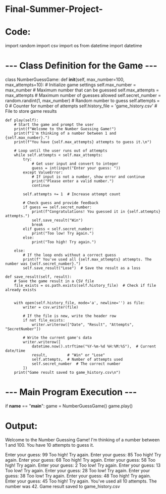 # Final-Summer-Project-
# Code: 

import random
import csv
import os
from datetime import datetime

# --- Class Definition for the Game ---
class NumberGuessGame:
    def __init__(self, max_number=100, max_attempts=10):
        # Initialize game settings
        self.max_number = max_number            # Maximum number that can be guessed
        self.max_attempts = max_attempts        # Maximum number of guesses allowed
        self.secret_number = random.randint(1, max_number)  # Random number to guess
        self.attempts = 0                        # Counter for number of attempts
        self.history_file = 'game_history.csv'   # File to store game results

    def play(self):
        # Start the game and prompt the user
        print(f"Welcome to the Number Guessing Game!")
        print(f"I'm thinking of a number between 1 and {self.max_number}.")
        print(f"You have {self.max_attempts} attempts to guess it.\n")

        # Loop until the user runs out of attempts
        while self.attempts < self.max_attempts:
            try:
                # Get user input and convert to integer
                guess = int(input("Enter your guess: "))
            except ValueError:
                # If input is not a number, show error and continue
                print("Please enter a valid number.")
                continue

            self.attempts += 1  # Increase attempt count

            # Check guess and provide feedback
            if guess == self.secret_number:
                print(f"Congratulations! You guessed it in {self.attempts} attempts.")
                self.save_result("Win") 
                break
            elif guess < self.secret_number:
                print("Too low! Try again.")
            else:
                print("Too high! Try again.")

        else:
            # If the loop ends without a correct guess
            print(f" You've used all {self.max_attempts} attempts. The number was {self.secret_number}.")
            self.save_result("Lose")  # Save the result as a loss

    def save_result(self, result):
        # Save the game result in a CSV file
        file_exists = os.path.exists(self.history_file)  # Check if file already exists

        
        with open(self.history_file, mode='a', newline='') as file:
            writer = csv.writer(file)

            # If the file is new, write the header row
            if not file_exists:
                writer.writerow(["Date", "Result", "Attempts", "SecretNumber"])

            # Write the current game's data
            writer.writerow([
                datetime.now().strftime("%Y-%m-%d %H:%M:%S"),  # Current date/time
                result,         # "Win" or "Lose"
                self.attempts,  # Number of attempts used
                self.secret_number  # The correct number
            ])
        print("Game result saved to game_history.csv\n")

# --- Main Program Execution ---
if __name__ == "__main__":
    game = NumberGuessGame() 
    game.play() 
# Output: 
Welcome to the Number Guessing Game!
I'm thinking of a number between 1 and 100.
You have 10 attempts to guess it.

Enter your guess: 99
Too high! Try again.
Enter your guess: 85
Too high! Try again.
Enter your guess: 68
Too high! Try again.
Enter your guess: 58
Too high! Try again.
Enter your guess: 2
Too low! Try again.
Enter your guess: 13
Too low! Try again.
Enter your guess: 28
Too low! Try again.
Enter your guess: 38
Too low! Try again.
Enter your guess: 48
Too high! Try again.
Enter your guess: 45
Too high! Try again.
 You've used all 10 attempts. The number was 42.
Game result saved to game_history.csv
